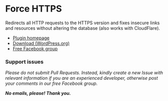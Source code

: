 # Force HTTPS

Redirects all HTTP requests to the HTTPS version and fixes insecure links and resources without altering the database (also works with CloudFlare).

* [Plugin homepage](https://github.com/littlebizzy/plugin-boilerplate)
* [Download (WordPress.org)](https://wordpress.org/plugins/force-https-littlebizzy)
* [Free Facebook group](https://www.facebook.com/groups/littlebizzy/)

### Support issues

*Please do not submit Pull Requests. Instead, kindly create a new Issue with relevant information if you are an experienced developer, otherwise post your comments in our free Facebook group.*

***No emails, please! Thank you.***
